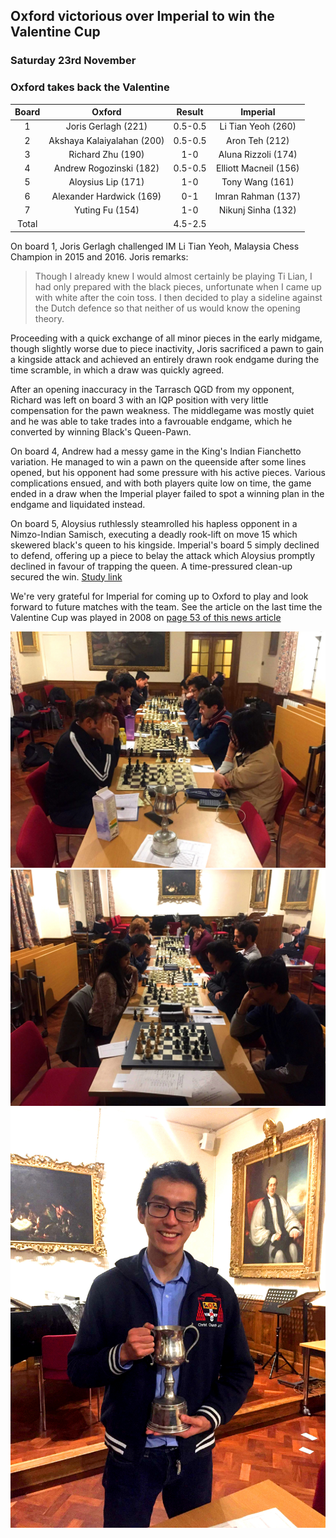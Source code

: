 ## Oxford victorious over Imperial to win the Valentine Cup

### Saturday 23rd November
### Oxford takes back the Valentine 

| Board |           Oxford           | Result  |        Imperial        |
|:-----:|:--------------------------:|:-------:|:----------------------:|
|   1   |    Joris Gerlagh (221)     | 0.5-0.5 |   Li Tian Yeoh (260)   |
|   2   | Akshaya Kalaiyalahan (200) | 0.5-0.5 |     Aron Teh (212)     |
|   3   |     Richard Zhu (190)      |   1-0   |  Aluna Rizzoli (174)   |
|   4   |  Andrew Rogozinski (182)   | 0.5-0.5 | Elliott Macneil  (156) |
|   5   |     Aloysius Lip (171)     |   1-0   |    Tony Wang (161)     |
|   6   |  Alexander Hardwick (169)  |   0-1   |   Imran Rahman (137)   |
|   7   |      Yuting Fu (154)       |   1-0   |   Nikunj Sinha (132)   |
| Total |                            | 4.5-2.5 |                        |

On board 1, Joris Gerlagh challenged IM Li Tian Yeoh, Malaysia Chess Champion in 2015 and 2016. Joris remarks:

> Though I already knew I would almost certainly be playing Ti Lian, I had only prepared with the black pieces, unfortunate when I came up with white after the coin toss. I then decided to play a sideline against the Dutch defence so that neither of us would know the opening theory.

Proceeding with a quick exchange of all minor pieces in the early midgame, though slightly worse due to piece inactivity, Joris sacrificed a pawn to gain a kingside attack and achieved an entirely drawn rook endgame during the time scramble, in which a draw was quickly agreed.

After an opening inaccuracy in the Tarrasch QGD from my opponent, Richard was left on board 3 with an IQP position with very little compensation for the pawn weakness. The middlegame was mostly quiet and he was able to take trades into a favrouable endgame, which he converted by winning Black's Queen-Pawn.

On board 4, Andrew had a messy game in the King's Indian Fianchetto variation. He managed to win a pawn on the queenside after some lines opened, but his opponent had some pressure with his active pieces. Various complications ensued, and with both players quite low on time, the game ended in a draw when the Imperial player failed to spot a winning plan in the endgame and liquidated instead.

On board 5, Aloysius ruthlessly steamrolled his hapless opponent in a Nimzo-Indian Samisch, executing a deadly rook-lift on move 15 which skewered black's queen to his kingside. Imperial's board 5 simply declined to defend, offering up a piece to belay the attack which Aloysius promptly declined in favour of trapping the queen. A time-pressured clean-up secured the win. [Study link](https://lichess.org/study/UuqkigYF/EHV7RKKg)

We're very grateful for Imperial for coming up to Oxford to play and look forward to future matches with the team. See the article on the last time the Valentine Cup was played in 2008 on [page 53 of this news article](https://issuu.com/rspall/docs/2008_1400_a)

![](../images/imperial1.jpg)
![](../images/imperial2.jpg)
![](../images/imperial3.jpg)
